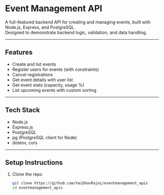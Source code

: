 # Event Management API

A full-featured backend API for creating and managing events, built with Node.js, Express, and PostgreSQL.  
Designed to demonstrate backend logic, validation, and data handling.

---

## Features

- Create and list events
- Register users for events (with constraints)
- Cancel registrations
- Get event details with user list
- Get event stats (capacity, usage %)
- List upcoming events with custom sorting

---

## Tech Stack

- Node.js
- Express.js
- PostgreSQL
- pg (PostgreSQL client for Node)
- dotenv, cors

---

## Setup Instructions

1. Clone the repo
   ```bash
   git clone https://github.com/VaibhavRajai/eventmanagement_apis
   cd eventmanagement_apis

